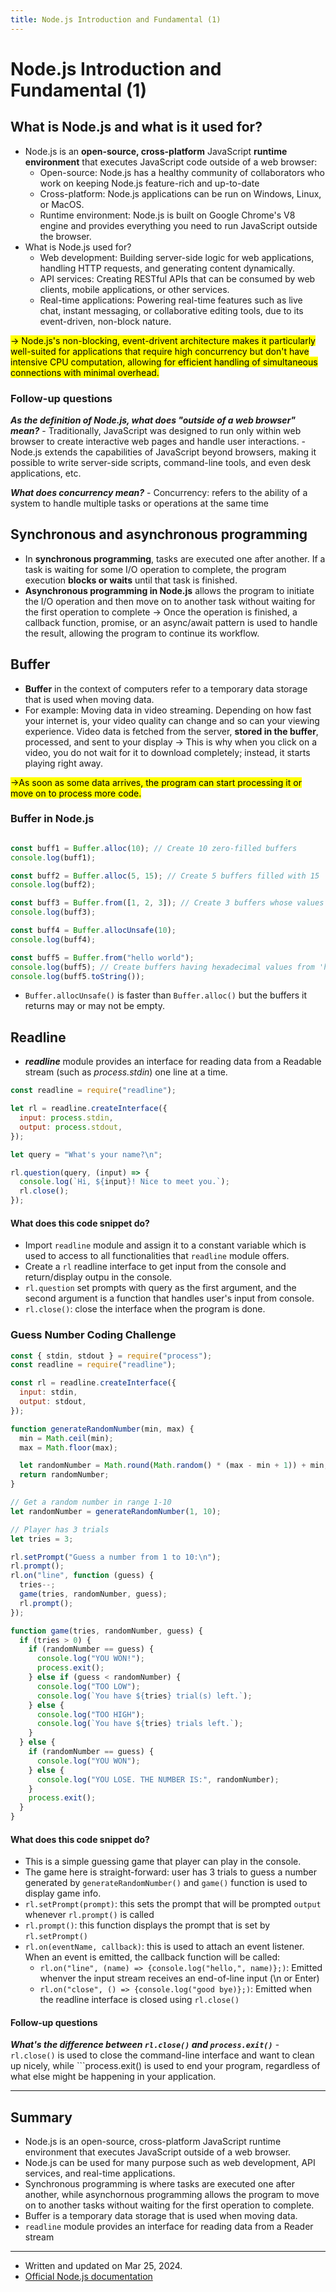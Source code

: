 ```yaml
---
title: Node.js Introduction and Fundamental (1)
---
```


# Node.js Introduction and Fundamental (1)

## What is Node.js and what is it used for? 
- Node.js is an <b>open-source, cross-platform</b> JavaScript <b>runtime environment</b> that executes JavaScript code outside of a web browser:
    - Open-source: Node.js has a healthy community of collaborators who work on keeping Node.js feature-rich and up-to-date
    - Cross-platform: Node.js applications can be run on Windows, Linux, or MacOS.
    - Runtime environment: Node.js is built on Google Chrome's V8 engine and provides everything you need to run JavaScript outside the browser.
- What is Node.js used for? 
    - Web development: Building server-side logic for web applications, handling HTTP requests, and generating content dynamically.
    - API services: Creating RESTful APIs that can be consumed by web clients, mobile applications, or other services.
    - Real-time applications: Powering real-time features such as live chat, instant messaging, or collaborative editing tools, due to its event-driven, non-block nature.

<mark>&rarr; Node.js's non-blocking, event-drivent architecture makes it particularly well-suited for applications that require high concurrency but don't have intensive CPU computation, allowing for efficient handling of simultaneous connections with minimal overhead.</mark>


### Follow-up questions
<b><i>As the definition of Node.js, what does "outside of a web browser" mean?</i></b>
    - Traditionally, JavaScript was designed to run only within web browser to create interactive web pages and handle user interactions. 
    - Node.js extends the capabilities of JavaScript beyond browsers, making it possible to write server-side scripts, command-line tools, and even desk applications, etc. 

<b><i>What does concurrency mean?</i></b>
    - Concurrency: refers to the ability of a system to handle multiple tasks or operations at the same time

## Synchronous and asynchronous programming
- In <b>synchronous programming</b>, tasks are executed one after another. If a task is waiting for some I/O operation to complete, the program execution <b>blocks or waits</b> until that task is finished.
- <b>Asynchronous programming in Node.js</b> allows the program to initiate the I/O operation and then move on to another task without waiting for the first operation to complete &rarr; Once the operation is finished, a callback function, promise, or an async/await pattern is used to handle the result, allowing the program to continue its workflow.


## Buffer
- <b>Buffer</b> in the context of computers refer to a temporary data storage that is used when moving data. 
- For example: Moving data in video streaming. Depending on how fast your internet is, your video quality can change and so can your viewing experience. Video data is fetched from the server, <b>stored in the buffer</b>, processed, and sent to your display &rarr; This is why when you click on a video, you do not wait for it to download completely; instead, it starts playing right away. 

<mark>&rarr;As soon as some data arrives, the program can start processing it or move on to process more code.</mark>


### Buffer in Node.js

```javascript

const buff1 = Buffer.alloc(10); // Create 10 zero-filled buffers
console.log(buff1);

const buff2 = Buffer.alloc(5, 15); // Create 5 buffers filled with 15
console.log(buff2);

const buff3 = Buffer.from([1, 2, 3]); // Create 3 buffers whose values are from the list [1, 2, 3]
console.log(buff3);

const buff4 = Buffer.allocUnsafe(10);
console.log(buff4);

const buff5 = Buffer.from("hello world");
console.log(buff5); // Create buffers having hexadecimal values from 'hello world' string
console.log(buff5.toString());

```

- ```Buffer.allocUnsafe()``` is faster than ```Buffer.alloc()``` but the buffers it returns may or may not be empty.

## Readline
- <b><i>readline</i></b> module provides an interface for reading data from a Readable stream (such as <i>process.stdin</i>) one line at a time. 

```javascript
const readline = require("readline");

let rl = readline.createInterface({
  input: process.stdin,
  output: process.stdout,
});

let query = "What's your name?\n";

rl.question(query, (input) => {
  console.log(`Hi, ${input}! Nice to meet you.`);
  rl.close();
});

```

#### What does this code snippet do?
- Import ```readline``` module and assign it to a constant variable which is used to access to all functionalities that ```readline``` module offers.
- Create a ```rl``` readline interface to get input from the console and return/display outpu in the console.
- ```rl.question``` set prompts with query as the first argument, and the second argument is a function that handles user's input from console.
- ```rl.close()```: close the interface when the program is done.

### Guess Number Coding Challenge

```javascript
const { stdin, stdout } = require("process");
const readline = require("readline");

const rl = readline.createInterface({
  input: stdin,
  output: stdout,
});

function generateRandomNumber(min, max) {
  min = Math.ceil(min);
  max = Math.floor(max);

  let randomNumber = Math.round(Math.random() * (max - min + 1)) + min;
  return randomNumber;
}

// Get a random number in range 1-10
let randomNumber = generateRandomNumber(1, 10);

// Player has 3 trials
let tries = 3;

rl.setPrompt("Guess a number from 1 to 10:\n");
rl.prompt();
rl.on("line", function (guess) {
  tries--;
  game(tries, randomNumber, guess);
  rl.prompt();
});

function game(tries, randomNumber, guess) {
  if (tries > 0) {
    if (randomNumber == guess) {
      console.log("YOU WON!");
      process.exit();
    } else if (guess < randomNumber) {
      console.log("TOO LOW");
      console.log(`You have ${tries} trial(s) left.`);
    } else {
      console.log("TOO HIGH");
      console.log(`You have ${tries} trials left.`);
    }
  } else {
    if (randomNumber == guess) {
      console.log("YOU WON");
    } else {
      console.log("YOU LOSE. THE NUMBER IS:", randomNumber);
    }
    process.exit();
  }
}

```

#### What does this code snippet do?
- This is a simple guessing game that player can play in the console.
- The game here is straight-forward: user has 3 trials to guess a number generated by ```generateRandomNumber()``` and ```game()``` function is used to display game info. 
- ```rl.setPrompt(prompt)```: this sets the prompt that will be prompted ```output``` whenever ```rl.prompt()``` is called
- ```rl.prompt()```: this function displays the prompt that is set by ```rl.setPrompt()```
- ```rl.on(eventName, callback)```: this is used to attach an event listener. When an event is emitted, the callback function will be called:
    - ```rl.on("line", (name) => {console.log("hello,", name)};)```: Emitted whenver the input stream receives an end-of-line input (\n or Enter)
    - ```rl.on("close", () => {console.log("good bye)};)```: Emitted when the readline interface is closed using ```rl.close()```

#### Follow-up questions
<b><i>What's the difference between ```rl.close()``` and ```process.exit()```</i></b>
    - ```rl.close()``` is used to close the command-line interface and want to clean up nicely, while ```process.exit() is used to end your program, regardless of what else might be happening in your application.

---

## Summary 
- Node.js is an open-source, cross-platform JavaScript runtime environment that executes JavaScript outside of a web browser.
- Node.js can be used for many purpose such as web development, API services, and real-time applications.
- Synchronous programming is where tasks are executed one after another, while asynchornous programming allows the program to move on to another tasks without waiting for the first operation to complete. 
- Buffer is a temporary data storage that is used when moving data. 
- ```readline``` module provides an interface for reading data from a Reader stream 

---
- Written and updated on Mar 25, 2024.
- [Official Node.js documentation](https://nodejs.org/en)